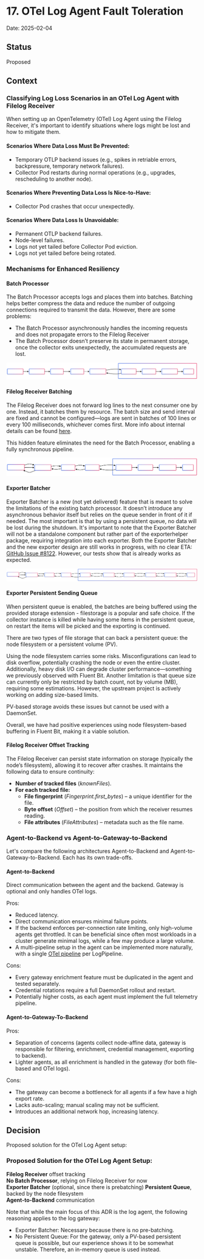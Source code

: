 # 17. OTel Log Agent Fault Toleration 

Date: 2025-02-04

## Status

Proposed

## Context

### Classifying Log Loss Scenarios in an OTel Log Agent with Filelog Receiver
When setting up an OpenTelemetry (OTel) Log Agent using the Filelog Receiver, it's important to identify situations where logs might be lost and how to mitigate them.

#### Scenarios Where Data Loss Must Be Prevented:
- Temporary OTLP backend issues (e.g., spikes in retriable errors, backpressure, temporary network failures).
- Collector Pod restarts during normal operations (e.g., upgrades, rescheduling to another node).

#### Scenarios Where Preventing Data Loss Is Nice-to-Have:
- Collector Pod crashes that occur unexpectedly.

#### Scenarios Where Data Loss Is Unavoidable:
- Permanent OTLP backend failures.
- Node-level failures.
- Logs not yet tailed before Collector Pod eviction.
- Logs not yet tailed before being rotated.

### Mechanisms for Enhanced Resiliency  
#### Batch Processor
The Batch Processor accepts logs and places them into batches. Batching helps better compress the data and reduce the number of outgoing connections required to transmit the data. However, there are some problems:
- The Batch Processor asynchronously handles the incoming requests and does not propagate errors to the Filelog Receiver
- The Batch Processor doesn’t preserve its state in permanent storage, once the collector exits unexpectedly, the accumulated requests are lost. 

![Batch Processor Flow](../assets/log-agent-batch-processor-flow.svg "Batch Processor Flow")

#### Filelog Receiver Batching
The Filelog Receiver does not forward log lines to the next consumer one by one. Instead, it batches them by resource. The batch size and send interval are fixed and cannot be configured—logs are sent in batches of 100 lines or every 100 milliseconds, whichever comes first.
More info about internal details can be found [here](https://github.com/open-telemetry/opentelemetry-collector-contrib/issues/31074#issuecomment-2360284799).

This hidden feature eliminates the need for the Batch Processor, enabling a fully synchronous pipeline.

![No Batch Processor Flow](../assets/log-agent-no-batch-processor-flow.svg "No Batch Processor Flow")

#### Exporter Batcher
Exporter Batcher is a new (not yet delivered) feature that is meant to solve the limitations of the existing batch processor. It doesn’t introduce any asynchronous behavior itself but relies on the queue sender in front of it if needed. The most important is that by using a persistent queue, no data will be lost during the shutdown. It's important to note that the Exporter Batcher will not be a standalone component but rather part of the exporterhelper package, requiring integration into each exporter. Both the Exporter Batcher and the new exporter design are still works in progress, with no clear ETA: [GitHub Issue #8122](https://github.com/open-telemetry/opentelemetry-collector/issues/8122). However, our tests show that is already works as expected.

![Exporter Batcher Flow](../assets/log-agent-exporter-batcher-flow.svg "Exporter Batcher Flow")

#### Exporter Persistent Sending Queue
When persistent queue is enabled, the batches are being buffered using the provided storage extension - filestorage is a popular and safe choice. If the collector instance is killed while having some items in the persistent queue, on restart the items will be picked and the exporting is continued.

There are two types of file storage that can back a persistent queue: the node filesystem or a persistent volume (PV).

Using the node filesystem carries some risks. Misconfigurations can lead to disk overflow, potentially crashing the node or even the entire cluster. Additionally, heavy disk I/O can degrade cluster performance—something we previously observed with Fluent Bit. Another limitation is that queue size can currently only be restricted by batch count, not by volume (MB), requiring some estimations. However, the upstream project is actively working on adding size-based limits.

PV-based storage avoids these issues but cannot be used with a DaemonSet.

Overall, we have had positive experiences using node filesystem-based buffering in Fluent Bit, making it a viable solution.

#### Filelog Receiver Offset Tracking
The Filelog Receiver can persist state information on storage (typically the node’s filesystem), allowing it to recover after crashes. It maintains the following data to ensure continuity:  

- **Number of tracked files** (*knownFiles*).  
- **For each tracked file:**  
  - **File fingerprint** (*Fingerprint.first_bytes*) – a unique identifier for the file.  
  - **Byte offset** (*Offset*) – the position from which the receiver resumes reading.  
  - **File attributes** (*FileAttributes*) – metadata such as the file name.  

### Agent-to-Backend vs Agent-to-Gateway-to-Backend
Let's compare the following architectures Agent-to-Backend and Agent-to-Gateway-to-Backend. Each has its own trade-offs.

#### Agent-to-Backend
Direct communication between the agent and the backend. Gateway is optional and only handles OTel logs.

Pros:

- Reduced latency.
- Direct communication ensures minimal failure points.
- If the backend enforces per-connection rate limiting, only high-volume agents get throttled. It can be beneficial since often most workloads in a cluster generate minimal logs, while a few may produce a large volume.
- A multi-pipeline setup in the agent can be implemented more naturally, with a single [OTel pipeline](https://opentelemetry.io/docs/collector/architecture/#pipelines) per LogPipeline.

Cons:  

- Every gateway enrichment feature must be duplicated in the agent and tested separately.  
- Credential rotations require a full DaemonSet rollout and restart.
- Potentially higher costs, as each agent must implement the full telemetry pipeline.  

#### Agent-to-Gateway-To-Backend
Pros:

- Separation of concerns (agents collect node-affine data, gateway is responsible for filtering, enrichment, credential management, exporting to backend).
- Lighter agents, as all enrichment is handled in the gateway (for both file-based and OTel logs).

Cons:

- The gateway can become a bottleneck for all agents if a few have a high export rate.
- Lacks auto-scaling; manual scaling may not be sufficient.
- Introduces an additional network hop, increasing latency.

## Decision
Proposed solution for the OTel Log Agent setup:

### Proposed Solution for the OTel Log Agent Setup:  
**Filelog Receiver** offset tracking  
**No Batch Processor**, relying on Filelog Receiver for now  
**Exporter Batcher** (optional, since there is prebatching)
**Persistent Queue**, backed by the node filesystem  
**Agent-to-Backend** communication

Note that while the main focus of this ADR is the log agent, the following reasoning applies to the log gateway:
- Exporter Batcher: Necessary because there is no pre-batching.
- No Persistent Queue: For the gateway, only a PV-based persistent queue is possible, but our experience shows it to be somewhat unstable. Therefore, an in-memory queue is used instead.
